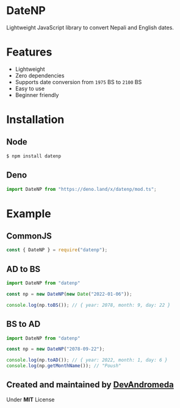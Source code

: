 # DateNP

Lightweight JavaScript library to convert Nepali and English dates.

# Features

- Lightweight
- Zero dependencies
- Supports date conversion from `1975` BS to `2100` BS
- Easy to use
- Beginner friendly

# Installation

## Node

```sh
$ npm install datenp
```

## Deno

```ts
import DateNP from "https://deno.land/x/datenp/mod.ts";
```

# Example

## CommonJS

```js
const { DateNP } = require("datenp");
```

## AD to BS
```js
import DateNP from "datenp"

const np = new DateNP(new Date("2022-01-06"));

console.log(np.toBS()); // { year: 2078, month: 9, day: 22 }
```

## BS to AD
```js
import DateNP from "datenp"

const np = new DateNP("2078-09-22");

console.log(np.toAD()); // { year: 2022, month: 1, day: 6 }
console.log(np.getMonthName()); // "Poush"
```

## Created and maintained by [DevAndromeda](https://github.com/DevAndromeda)
Under **MIT** License